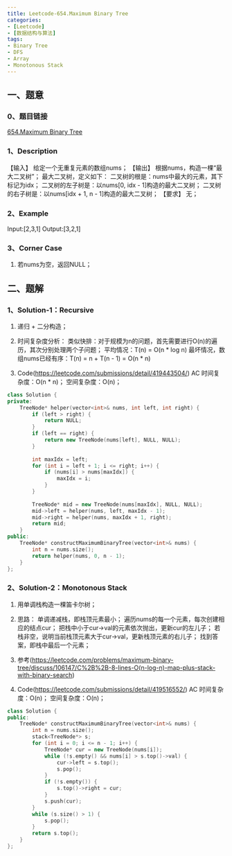 ```yaml
---
title: Leetcode-654.Maximum Binary Tree
categories: 
- [Leetcode]
- [数据结构与算法]
tags: 
- Binary Tree
- DFS
- Array
- Monotonous Stack
---
```


## 一、题意

### 0、题目链接
[654.Maximum Binary Tree](https://leetcode.com/problems/maximum-binary-tree/)

### 1、Description
【输入】
给定一个无重复元素的数组nums；
【输出】
根据nums，构造一棵“最大二叉树”；
最大二叉树，定义如下：
二叉树的根是：nums中最大的元素，其下标记为idx；
二叉树的左子树是：以nums[0, idx - 1]构造的最大二叉树；
二叉树的右子树是：以nums[idx + 1, n - 1]构造的最大二叉树；
【要求】
无；

### 2、Example
Input:[2,3,1]
Output:[3,2,1]

<!-- more -->

### 3、Corner Case
1. 若nums为空，返回NULL；

## 二、题解

### 1、Solution-1：Recursive
1. 递归 + 二分构造；

2. 时间复杂度分析：
类似快排：对于规模为n的问题，首先需要进行O(n)的遍历，其次分别处理两个子问题；
平均情况：T(n) = O(n * log n)
最坏情况，数组nums已经有序：T(n) = n + T(n - 1) = O(n * n)

3. Code(https://leetcode.com/submissions/detail/419443504/)
AC
时间复杂度：O(n * n)； 
空间复杂度：O(n)； 
```C++
class Solution {
private:
    TreeNode* helper(vector<int>& nums, int left, int right) {
        if (left > right) {
            return NULL;
        } 
        if (left == right) {
            return new TreeNode(nums[left], NULL, NULL);
        }
        
        int maxIdx = left;
        for (int i = left + 1; i <= right; i++) {
            if (nums[i] > nums[maxIdx]) {
                maxIdx = i;
            }
        }
        
        TreeNode* mid = new TreeNode(nums[maxIdx], NULL, NULL);
        mid->left = helper(nums, left, maxIdx - 1);
        mid->right = helper(nums, maxIdx + 1, right);
        return mid;
    }
public:
    TreeNode* constructMaximumBinaryTree(vector<int>& nums) {
        int n = nums.size();
        return helper(nums, 0, n - 1);
    }
};
```

### 2、Solution-2：Monotonous Stack
1. 用单调栈构造一棵笛卡尔树；

2. 思路：
单调递减栈，即栈顶元素最小；
遍历nums的每一个元素，每次创建相应的结点cur；
把栈中小于cur->val的元素依次抛出，更新cur的左儿子；
若栈非空，说明当前栈顶元素大于cur->val，更新栈顶元素的右儿子；
找到答案，即栈中最后一个元素；

3. 参考(https://leetcode.com/problems/maximum-binary-tree/discuss/106147/C%2B%2B-8-lines-O(n-log-n)-map-plus-stack-with-binary-search)

4. Code(https://leetcode.com/submissions/detail/419516552/)
AC
时间复杂度：O(n)； 
空间复杂度：O(n)； 
```C++
class Solution {
public:
    TreeNode* constructMaximumBinaryTree(vector<int>& nums) {
        int n = nums.size();
        stack<TreeNode*> s;
        for (int i = 0; i <= n - 1; i++) {
            TreeNode* cur = new TreeNode(nums[i]);
            while (!s.empty() && nums[i] > s.top()->val) {
                cur->left = s.top();
                s.pop();
            }
            if (!s.empty()) {
                s.top()->right = cur;
            }
            s.push(cur);
        }
        while (s.size() > 1) {
            s.pop();
        }
        return s.top();
    }
};
```